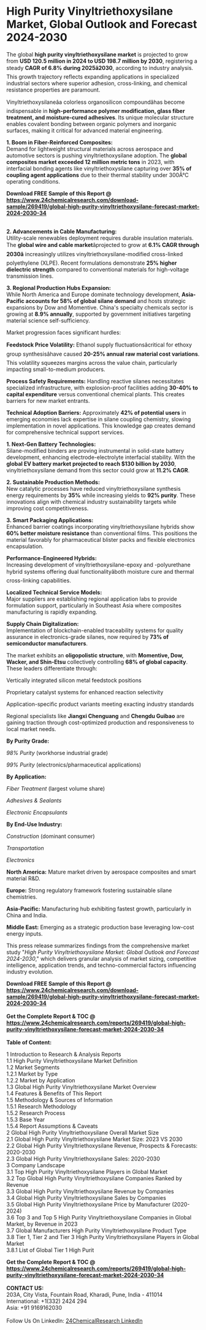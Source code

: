 <h1>High Purity Vinyltriethoxysilane Market, Global Outlook and Forecast 2024-2030</h1><p>The global <strong>high purity vinyltriethoxysilane market</strong> is projected to grow from <strong>USD 120.5 million in 2024 to USD 198.7 million by 2030</strong>, registering a steady <strong>CAGR of 6.8% during 2025â2030</strong>, according to industry analysis. This growth trajectory reflects expanding applications in specialized industrial sectors where superior adhesion, cross-linking, and chemical resistance properties are paramount.</p><p>Vinyltriethoxysilaneâa colorless organosilicon compoundâhas become indispensable in <strong>high-performance polymer modification, glass fiber treatment, and moisture-cured adhesives</strong>. Its unique molecular structure enables covalent bonding between organic polymers and inorganic surfaces, making it critical for advanced material engineering.</p><p><strong>1. Boom in Fiber-Reinforced Composites:</strong><br>
Demand for lightweight structural materials across aerospace and automotive sectors is pushing vinyltriethoxysilane adoption. The <strong>global composites market exceeded 12 million metric tons</strong> in 2023, with interfacial bonding agents like vinyltriethoxysilane capturing over <strong>35% of coupling agent applications</strong> due to their thermal stability under 300Â°C operating conditions.</p><div><b>Download FREE Sample of this Report @ 
            <a href="https://www.24chemicalresearch.com/download-sample/269419/global-high-purity-vinyltriethoxysilane-forecast-market-2024-2030-34">
            https://www.24chemicalresearch.com/download-sample/269419/global-high-purity-vinyltriethoxysilane-forecast-market-2024-2030-34</a></b></div><br><p><strong>2. Advancements in Cable Manufacturing:<br>
</strong>Utility-scale renewables deployment requires durable insulation materials. The <strong>global wire and cable market</strong>âprojected to grow at <strong>6.1% CAGR through 2030â</strong> increasingly utilizes vinyltriethoxysilane-modified cross-linked polyethylene (XLPE). Recent formulations demonstrate <strong>25% higher dielectric strength</strong> compared to conventional materials for high-voltage transmission lines.</p><p><strong>3. Regional Production Hubs Expansion:<br>
</strong>While North America and Europe dominate technology development, <strong>Asia-Pacific accounts for 58% of global silane demand</strong> and hosts strategic expansions by Dow and Momentive. China's specialty chemicals sector is growing at <strong>8.9% annually</strong>, supported by government initiatives targeting material science self-sufficiency.</p><p>Market progression faces significant hurdles:</p><p><strong>Feedstock Price Volatility:</strong> Ethanol supply fluctuationsâcritical for ethoxy group synthesisâhave caused <strong>20-25% annual raw material cost variations</strong>. This volatility squeezes margins across the value chain, particularly impacting small-to-medium producers.</p><p><strong>Process Safety Requirements:</strong> Handling reactive silanes necessitates specialized infrastructure, with explosion-proof facilities adding <strong>30-40% to capital expenditure</strong> versus conventional chemical plants. This creates barriers for new market entrants.</p><p><strong>Technical Adoption Barriers:</strong> Approximately <strong>42% of potential users</strong> in emerging economies lack expertise in silane coupling chemistry, slowing implementation in novel applications. This knowledge gap creates demand for comprehensive technical support services.</p><p><strong>1. Next-Gen Battery Technologies:</strong><br>
Silane-modified binders are proving instrumental in solid-state battery development, enhancing electrode-electrolyte interfacial stability. With the <strong>global EV battery market projected to reach $130 billion by 2030</strong>, vinyltriethoxysilane demand from this sector could grow at <strong>11.2% CAGR</strong>.</p><p><strong>2. Sustainable Production Methods:<br>
</strong>New catalytic processes have reduced vinyltriethoxysilane synthesis energy requirements by <strong>35%</strong> while increasing yields to <strong>92% purity</strong>. These innovations align with chemical industry sustainability targets while improving cost competitiveness.</p><p><strong>3. Smart Packaging Applications:<br>
</strong>Enhanced barrier coatings incorporating vinyltriethoxysilane hybrids show <strong>60% better moisture resistance</strong> than conventional films. This positions the material favorably for pharmaceutical blister packs and flexible electronics encapsulation.</p><p><strong>Performance-Engineered Hybrids:</strong><br>
	Increasing development of vinyltriethoxysilane-epoxy and -polyurethane hybrid systems offering dual functionalityâboth moisture cure and thermal cross-linking capabilities.</p><p><strong>Localized Technical Service Models:</strong><br>
	Major suppliers are establishing regional application labs to provide formulation support, particularly in Southeast Asia where composites manufacturing is rapidly expanding.</p><p><strong>Supply Chain Digitalization:<br>
	</strong>Implementation of blockchain-enabled traceability systems for quality assurance in electronics-grade silanes, now required by <strong>73% of semiconductor manufacturers</strong>.</p><p>The market exhibits an <strong>oligopolistic structure</strong>, with <strong>Momentive, Dow, Wacker, and Shin-Etsu</strong> collectively controlling <strong>68% of global capacity</strong>. These leaders differentiate through:</p><p>Vertically integrated silicon metal feedstock positions</p><p>Proprietary catalyst systems for enhanced reaction selectivity</p><p>Application-specific product variants meeting exacting industry standards</p><p>Regional specialists like <strong>Jiangxi Chenguang</strong> and <strong>Chengdu Guibao</strong> are gaining traction through cost-optimized production and responsiveness to local market needs.</p><p><strong>By Purity Grade:</strong></p><p><em>98% Purity</em> (workhorse industrial grade)</p><p><em>99% Purity</em> (electronics/pharmaceutical applications)</p><p><strong>By Application:</strong></p><p><em>Fiber Treatment</em> (largest volume share)</p><p><em>Adhesives &amp; Sealants</em></p><p><em>Electronic Encapsulants</em></p><p><strong>By End-Use Industry:</strong></p><p><em>Construction</em> (dominant consumer)</p><p><em>Transportation</em></p><p><em>Electronics</em></p><p><strong>North America:</strong> Mature market driven by aerospace composites and smart material R&amp;D.</p><p><strong>Europe:</strong> Strong regulatory framework fostering sustainable silane chemistries.</p><p><strong>Asia-Pacific:</strong> Manufacturing hub exhibiting fastest growth, particularly in China and India.</p><p><strong>Middle East:</strong> Emerging as a strategic production base leveraging low-cost energy inputs.</p><p>This press release summarizes findings from the comprehensive market study "<em>High Purity Vinyltriethoxysilane Market: Global Outlook and Forecast 2024-2030</em>," which delivers granular analysis of market sizing, competitive intelligence, application trends, and techno-commercial factors influencing industry evolution.</p><div><b>Download FREE Sample of this Report @ 
            <a href="https://www.24chemicalresearch.com/download-sample/269419/global-high-purity-vinyltriethoxysilane-forecast-market-2024-2030-34">
            https://www.24chemicalresearch.com/download-sample/269419/global-high-purity-vinyltriethoxysilane-forecast-market-2024-2030-34</a></b></div><br><div><b>Get the Complete Report & TOC @ 
            <a href="https://www.24chemicalresearch.com/reports/269419/global-high-purity-vinyltriethoxysilane-forecast-market-2024-2030-34">
            https://www.24chemicalresearch.com/reports/269419/global-high-purity-vinyltriethoxysilane-forecast-market-2024-2030-34</a></b></div><br>
            <b>Table of Content:</b><p>1 Introduction to Research & Analysis Reports<br />
    1.1 High Purity Vinyltriethoxysilane Market Definition<br />
    1.2 Market Segments<br />
        1.2.1 Market by Type<br />
        1.2.2 Market by Application<br />
    1.3 Global High Purity Vinyltriethoxysilane Market Overview<br />
    1.4 Features & Benefits of This Report<br />
    1.5 Methodology & Sources of Information<br />
        1.5.1 Research Methodology<br />
        1.5.2 Research Process<br />
        1.5.3 Base Year<br />
        1.5.4 Report Assumptions & Caveats<br />
2 Global High Purity Vinyltriethoxysilane Overall Market Size<br />
    2.1 Global High Purity Vinyltriethoxysilane Market Size: 2023 VS 2030<br />
    2.2 Global High Purity Vinyltriethoxysilane Revenue, Prospects & Forecasts: 2020-2030<br />
    2.3 Global High Purity Vinyltriethoxysilane Sales: 2020-2030<br />
3 Company Landscape<br />
    3.1 Top High Purity Vinyltriethoxysilane Players in Global Market<br />
    3.2 Top Global High Purity Vinyltriethoxysilane Companies Ranked by Revenue<br />
    3.3 Global High Purity Vinyltriethoxysilane Revenue by Companies<br />
    3.4 Global High Purity Vinyltriethoxysilane Sales by Companies<br />
    3.5 Global High Purity Vinyltriethoxysilane Price by Manufacturer (2020-2024)<br />
    3.6 Top 3 and Top 5 High Purity Vinyltriethoxysilane Companies in Global Market, by Revenue in 2023<br />
    3.7 Global Manufacturers High Purity Vinyltriethoxysilane Product Type<br />
    3.8 Tier 1, Tier 2 and Tier 3 High Purity Vinyltriethoxysilane Players in Global Market<br />
        3.8.1 List of Global Tier 1 High Purit</p><div><b>Get the Complete Report & TOC @ 
            <a href="https://www.24chemicalresearch.com/reports/269419/global-high-purity-vinyltriethoxysilane-forecast-market-2024-2030-34">
            https://www.24chemicalresearch.com/reports/269419/global-high-purity-vinyltriethoxysilane-forecast-market-2024-2030-34</a></b></div><br><b>CONTACT US:</b><br>
            203A, City Vista, Fountain Road, Kharadi, Pune, India - 411014<br>
            International: +1(332) 2424 294<br>
            Asia: +91 9169162030 <br><br>
            Follow Us On LinkedIn: <a href="https://www.linkedin.com/company/24chemicalresearch/">24ChemicalResearch LinkedIn</a>